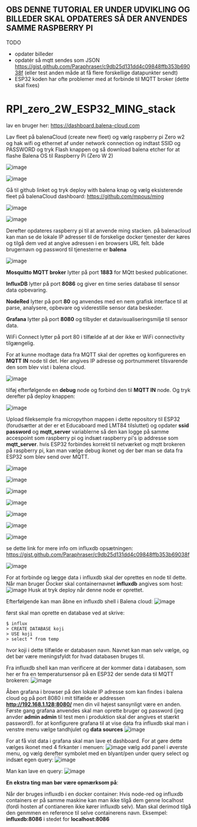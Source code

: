 ## OBS DENNE TUTORIAL ER UNDER UDVIKLING OG BILLEDER SKAL OPDATERES SÅ DER ANVENDES SAMME RASPBERRY PI
TODO
* opdater billeder
* opdatér så mqtt sendes som JSON https://gist.github.com/Paraphraser/c9db25d131dd4c09848ffb353b69038f (eller test anden måde at få flere forskellige datapunkter sendt)
* ESP32 koden har ofte problemer med at forbinde til MQTT broker (dette skal fixes)

# RPI_zero_2W_ESP32_MING_stack

lav en bruger her:
https://dashboard.balena-cloud.com

Lav fleet på balenaCloud (create new fleet) og vælg raspberry pi Zero w2 og hak wifi og ethernet af under network connection og indtast SSID og PASSWORD og tryk Flash knappen og så download balena etcher for at flashe Balena OS til Raspberry Pi (Zero W 2)

![image](https://github.com/KevinLindemark/RPI_zero_2W_ESP32_MING_stack/assets/58036568/3485a493-8db2-45b1-b8e8-17de7c2082d5)

![image](https://github.com/KevinLindemark/RPI_zero_2W_ESP32_MING_stack/assets/58036568/172a2e06-838b-41d8-8e98-49ca4259c8f5)


Gå til github linket og tryk deploy with balena knap og vælg eksisterende fleet på balenaCloud dashboard:
https://github.com/mpous/ming 
 

 ![image](https://github.com/KevinLindemark/RPI_zero_2W_ESP32_MING_stack/assets/58036568/4f46079d-a3da-429b-b470-0d8beba01630)

 ![image](https://github.com/KevinLindemark/RPI_zero_2W_ESP32_MING_stack/assets/58036568/0ae39376-01d7-4ff4-951f-1b53176e427e)


Derefter opdateres raspberry pi til at anvende ming stacken. på balenacloud kan man se de lokale IP adresser til de forskelige docker tjenester der køres og tilgå dem ved at angive adressen i en browsers URL felt.
både brugernavn og password til tjenesterne er **balena**

![image](https://github.com/KevinLindemark/RPI_zero_2W_ESP32_MING_stack/assets/58036568/8529915f-0373-4f63-a520-8a7cc18b31af)

**Mosquitto MQTT broker** lytter på port **1883** for MQtt besked publicationer.

**InfluxDB** lytter på port **8086** og giver en time series database til sensor data opbevaring.

**NodeRed** lytter på port **80** og anvendes med en nem grafisk interface til at parse, analysere, opbevare og viderestille sensor data beskeder.

**Grafana** lytter på port **8080** og tilbyder et datavisualiseringsmiljø til sensor data.

WiFi Connect lytter på port 80 i tilfælde af at der ikke er WiFi connectivity tilgængelig.

For at kunne modtage data fra MQTT skal der oprettes og konfigureres en **MQTT IN** node til det. Her angives IP adresse og portnummeret tilsvarende den som blev vist i balena cloud.

![image](https://github.com/KevinLindemark/RPI_zero_2W_ESP32_MING_stack/assets/58036568/1304f28f-8410-4127-929b-9cf2eccac2ff)


tilføj efterfølgende en **debug** node og forbind den til **MQTT IN** node. Og tryk derefter på deploy knappen:

![image](https://github.com/KevinLindemark/RPI_zero_2W_ESP32_MING_stack/assets/58036568/50b70ab8-9772-4760-9641-f3a596f30fc6)

Upload fileksemple fra micropython mappen i dette repository til ESP32 (forudsætter at der er et Educaboard med LMT84 tilsluttet) og opdater **ssid** **password** og **mqtt_server** variablerne så den kan logge på samme accespoint som raspberry pi og indsæt raspberry pi's ip addresse som **mqtt_server**. hvis ESP32 forbindes korrekt til netværket og mqtt brokeren på raspberry pi, kan man vælge debug ikonet og der bør man se data fra ESP32 som blev send over MQTT.

![image](https://github.com/KevinLindemark/RPI_zero_2W_ESP32_MING_stack/assets/58036568/f1702b1e-757a-4c59-a14f-1fb87b6fec64)

![image](https://github.com/KevinLindemark/RPI_zero_2W_ESP32_MING_stack/assets/58036568/47fe4b9e-efc4-433b-979d-54a781db4159)

![image](https://github.com/KevinLindemark/RPI_zero_2W_ESP32_MING_stack/assets/58036568/a8ad16a3-33ad-4479-b66e-d43383e2cb17)

![image](https://github.com/KevinLindemark/RPI_zero_2W_ESP32_MING_stack/assets/58036568/59588633-0d8b-422c-9939-c3fcafdb471b)

![image](https://github.com/KevinLindemark/RPI_zero_2W_ESP32_MING_stack/assets/58036568/b21698c4-1df0-48c5-816f-08f342188889)


![image](https://github.com/KevinLindemark/RPI_zero_2W_ESP32_MING_stack/assets/58036568/4a77975a-95b8-4c6a-ba91-c3f74ef73c9d)

![image](https://github.com/KevinLindemark/RPI_zero_2W_ESP32_MING_stack/assets/58036568/05fb46ed-c78f-47d5-b9ab-cb6726946cac)

se dette link for mere info om influxdb opsætningen: https://gist.github.com/Paraphraser/c9db25d131dd4c09848ffb353b69038f 

![image](https://github.com/KevinLindemark/RPI_zero_2W_ESP32_MING_stack/assets/58036568/9716fd47-19e1-454f-88f1-0437be607f26)

For at forbinde og lægge data i influxdb skal der oprettes en node til dette. Når man bruger Docker skal containernavnet **influxdb** angives som host:
![image](https://github.com/KevinLindemark/RPI_zero_2W_ESP32_MING_stack/assets/58036568/50b21102-b67a-4e15-a40a-c3442ec30a98)
Husk at tryk deploy når denne node er oprettet. 

Efterfølgende kan man åbne en influxdb shell i Balena cloud:
![image](https://github.com/KevinLindemark/RPI_zero_2W_ESP32_MING_stack/assets/58036568/0af718ad-e36e-4ecc-9042-ccee8750e263)

først skal man oprette en database ved at skrive:
```
$ influx
> CREATE DATABASE koji
> USE koji
> select * from temp
```
hvor koji i dette tilfælde er databasen navn. Navnet kan man selv vælge, og det bør være meningsfyldt for hvad databasen bruges til.

Fra influxdb shell kan man verificere at der kommer data i databasen, som her er fra en temperatursensor på en ESP32 der sende data til MQTT brokeren:
![image](https://github.com/KevinLindemark/RPI_zero_2W_ESP32_MING_stack/assets/58036568/4f94079d-5675-4d3c-b85c-164e93a95cb1)

Åben grafana i browser på den lokale IP adresse som kan findes i balena cloud og på port 8080 i mit tilfælde er addressen **http://192.168.1.128:8080/** men din vil højest sansynligt være en anden. Første gang grafana anvendes skal man oprette bruger og password (jeg anvder **admin admin** til test men i produktion skal der angives et stærkt password!). for at konfigurere grafana til at vise data fra influxdb skal man i venstre menu vælge tandhjulet og **data sources**
![image](https://github.com/KevinLindemark/RPI_zero_2W_ESP32_MING_stack/assets/58036568/d08d7100-6225-4e92-8fb8-26c7d0012468)

For at få vist data i grafana skal man lave et dashboard. For at gøre dette vælges ikonet med 4 firkanter i menuen:
![image](https://github.com/KevinLindemark/RPI_zero_2W_ESP32_MING_stack/assets/58036568/13e2c72d-5849-436c-bdbe-f96d8015551f)
vælg add panel i øverste menu, og vælg derefter symbolet med en blyant/pen under query select og indsæt egen query:
![image](https://github.com/KevinLindemark/RPI_zero_2W_ESP32_MING_stack/assets/58036568/7629c3c1-23eb-43ea-a37b-06eab23375de)


Man kan lave en query:
![image](https://github.com/KevinLindemark/RPI_zero_2W_ESP32_MING_stack/assets/58036568/2fd8261c-57f3-4caf-aff0-8567c308d730)


**En ekstra ting man bør være opmærksom på**:

Når der bruges influxdb i en docker container:
Hvis node-red og influxdb containers er på samme maskine kan man ikke tilgå dem genne localhost (fordi hosten af contianeren ikke kører influxdb selv). Man skal derimod tilgå den genmmen en reference til selve containerens navn.
Eksempel: **influxdb:8086** i stedet for **localhost:8086**
